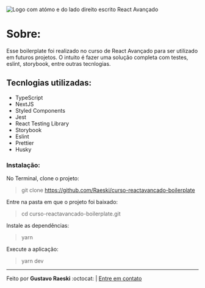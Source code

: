 ![Logo com atómo e do lado direito escrito React Avançado](https://raw.githubusercontent.com/React-Avancado/boilerplate/50bc33baaaf5071f1030329f62e3fae2584614a9/public/img/logo.svg)

# Sobre:
  Esse boilerplate foi realizado no curso de React Avançado para ser utilizado em futuros projetos. O intuito é fazer uma solução completa com testes, eslint, storybook, entre outras tecnlogias.
  
## Tecnlogias utilizadas:

 * TypeScript
 * NextJS
 * Styled Components
 * Jest
 * React Testing Library
 * Storybook
 * Eslint
 * Prettier
 * Husky
 
 ### Instalação:
 
 No Terminal, clone o projeto:

 > git clone https://github.com/Raeski/curso-reactavancado-boilerplate
 
Entre na pasta em que o projeto foi baixado:

 > cd curso-reactavancado-boilerplate.git
 
Instale as dependências:

 > yarn
 
Execute a aplicação:

> yarn dev

---

<p>Feito por <b>Gustavo Raeski</b>  :octocat: | <a href="https://www.linkedin.com/in/gustavo-raeski/">Entre em contato</a></p>
 

